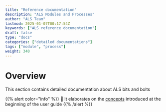```yaml
---
title: "Reference documentation"
description: "ALS Modules and Processes"
author: "ALS Team"
lastmod: 2025-01-07T00:17:54Z
keywords: ["ALS reference documentation"]
draft: false
type: "docs"
categories: ["detailed documentations"]
tags: ["module", "process"]
weight: 340
---
```


# Overview

This section contains detailed documentation about ALS bits and bolts

{{% alert color="info" %}}
🧠 It elaborates on the [concepts](/docs/v0.7/userguide/concepts) introduced at the beginning of the user guide
{{% /alert %}}

